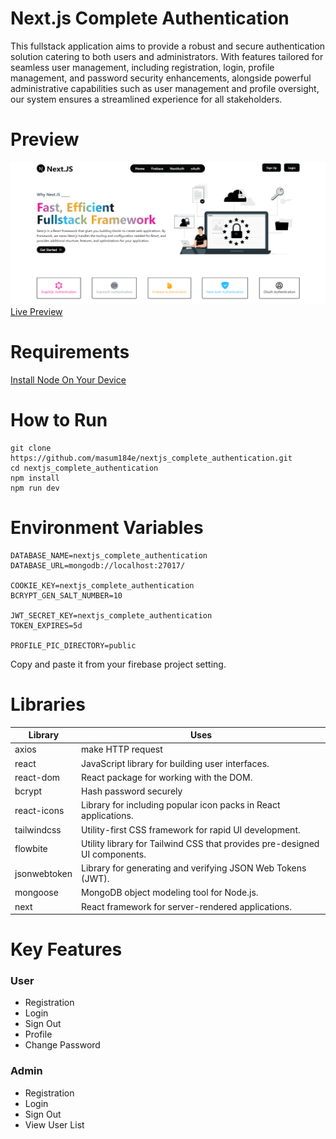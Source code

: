 # Next.js Complete Authentication
This fullstack application aims to provide a robust and secure authentication solution catering to both users and administrators. With features tailored for seamless user management, including registration, login, profile management, and password security enhancements, alongside powerful administrative capabilities such as user management and profile oversight, our system ensures a streamlined experience for all stakeholders.

# Preview
<img src="/preview.png">
<a href="https://nextjs_complete_authentication.vercel.app/" target="_blank">Live Preview</a> 

# Requirements
[Install Node On Your Device](https://nodejs.org/)

# How to Run
```
git clone https://github.com/masum184e/nextjs_complete_authentication.git
cd nextjs_complete_authentication
npm install
npm run dev
```

# Environment Variables
```
DATABASE_NAME=nextjs_complete_authentication
DATABASE_URL=mongodb://localhost:27017/

COOKIE_KEY=nextjs_complete_authentication
BCRYPT_GEN_SALT_NUMBER=10

JWT_SECRET_KEY=nextjs_complete_authentication
TOKEN_EXPIRES=5d

PROFILE_PIC_DIRECTORY=public
```
Copy and paste it from your firebase project setting.


# Libraries
|          Library          |                                           Uses                                             |
| ------------------------- |--------------------------------------------------------------------------------------------|
| axios                     | make HTTP request                                                                          |
| react                     | JavaScript library for building user interfaces.                                           |
| react-dom                 | React package for working with the DOM.                                                    |
| bcrypt                    | Hash password securely                                                                     |
| react-icons               | Library for including popular icon packs in React applications.                            |
| tailwindcss               | Utility-first CSS framework for rapid UI development.                                      |
| flowbite                  | Utility library for Tailwind CSS that provides pre-designed UI components.                 |
| jsonwebtoken              | Library for generating and verifying JSON Web Tokens (JWT).                                |
| mongoose                  | MongoDB object modeling tool for Node.js.                                                  |
| next                      | React framework for server-rendered applications.                                          |


# Key Features
### User
- Registration
- Login
- Sign Out
- Profile
- Change Password

### Admin
- Registration
- Login
- Sign Out
- View User List